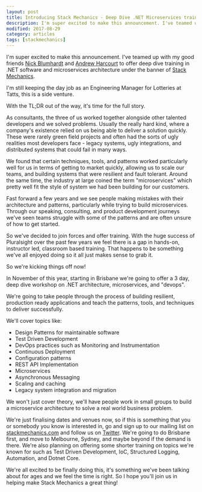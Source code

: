 ```yaml
---
layout: post
title: Introducing Stack Mechanics - Deep Dive .NET Microservices training
description: I'm super excited to make this announcement. I've teamed up with my good friends Nick Blumhardt and Andrew Harcourt to offer deep dive training in .NET software and microservices architecture under the banner of Stack Mechanics."
modified: 2017-08-29
category: articles
tags: [stackmechanics]
---
```



I'm super excited to make this announcement. I've teamed up with my good friends [Nick Blumhardt](https://nblumhardt.com/) and [Andrew Harcourt](http://uglybugger.org/) to offer deep dive training in .NET software and microservices architecture under the banner of [Stack Mechanics](https://stackmechanics.com/).

I'm still keeping the day job as an Engineering Manager for Lotteries at Tatts, this is a side venture.

With the TL;DR out of the way, it's time for the full story.

As consultants, the three of us worked together alongside other talented developers and we solved problems. Usually the really hard kind, where a company's existence relied on us being able to deliver a solution quickly. These were rarely green field projects and often had the sorts of ugly realities most developers face - legacy systems, ugly integrations, and distributed systems that could fail in many ways.

We found that certain techniques, tools, and patterns worked particularly well for us in terms of getting to market quickly, allowing us to scale our teams, and building systems that were resilient and fault tolerant. Around the same time, the industry at large coined the term "microservices" which pretty well fit the style of system we had been building for our customers.

Fast forward a few years and we see people making mistakes with their architecture and patterns, particularly while trying to build microservices. Through our speaking, consulting, and product development journeys we've seen teams struggle with some of the patterns and are often unsure of how to get started.

So we've decided to join forces and offer training. With the huge success of Pluralsight over the past few years we feel there is a gap in hands-on, instructor led, classroom based training. That happens to be something we've all enjoyed doing so it all just makes sense to grab it.

So we're kicking things off now!

In November of this year, starting in Brisbane we're going to offer a 3 day, deep dive workshop on .NET architecture, microservices, and "devops".

We're going to take people through the process of building resilient, production ready applications and teach the patterns, tools, and techniques to deliver successfully. 

We'll cover topics like:

* Design Patterns for maintainable software
* Test Driven Development
* DevOps practices such as Monitoring and Instrumentation
* Continuous Deployment
* Configuration patterns
* REST API Implementation
* Microservices
* Asynchronous Messaging
* Scaling and caching
* Legacy system integration and migration

We won't just cover theory, we'll have people work in small groups to build a microservice architecture to solve a real world business problem.

We're just finalising dates and venues now, so if this is something that you or somebody you know is interested in, go and sign up to our mailing list on [stackmechanics.com](https://stackmechanics.com/) and follow us on [Twitter](https://twitter.com/stack_mechanics). We're going to do Brisbane first, and move to Melbourne, Sydney, and maybe beyond if the demand is there. We're also planning on offering some shorter training on topics we're known for such as Test Driven Development, IoC, Structured Logging, Automation, and Dotnet Core.

We're all excited to be finally doing this, it's something we've been talking about for ages and we feel the time is right. So I hope you'll join us in helping make Stack Mechanics a great thing!



